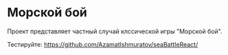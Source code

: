 # Морской бой

Проект представляет частный случай клссической игры "Морской бой". 

Тестируйте: https://github.com/AzamatIshmuratov/seaBattleReact/


